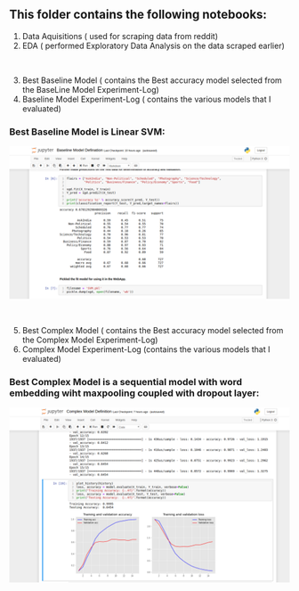## This folder contains the following notebooks:

1. Data Aquisitions ( used for scraping data from reddit)
2. EDA ( performed Exploratory Data Analysis on the data scraped earlier)
<br>



3. Best Baseline Model ( contains the Best accuracy model selected from the BaseLine Model Experiment-Log) 
4. Baseline Model Experiment-Log ( contains the various models that I evaluated)<br>

### Best Baseline Model is Linear SVM:
![](https://github.com/AdhirajSingh1206/Reddit-Flair-Detector-Indian-Subreddit/blob/master/Readme-Images/BaseModel.png)

<br>


5. Best Complex Model ( contains the Best accuracy model selected from the Complex Model Experiment-Log)
6. Complex Model Experiment-Log (contains the various models that I evaluated)

### Best Complex Model is a sequential model with word embedding wiht maxpooling coupled with dropout layer:
![](https://github.com/AdhirajSingh1206/Reddit-Flair-Detector-Indian-Subreddit/blob/master/Readme-Images/ComplexModel.png)
